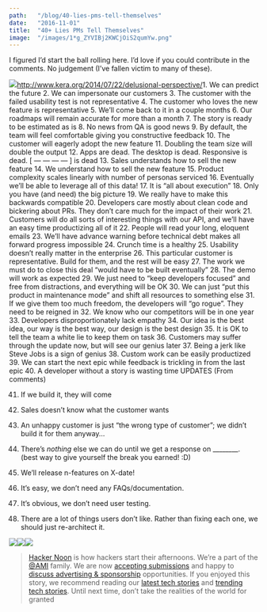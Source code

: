 ```yaml
---
path:	"/blog/40-lies-pms-tell-themselves"
date:	"2016-11-01"
title:	"40+ Lies PMs Tell Themselves"
image:	"/images/1*g_ZYVIBj2KWCjOiS2qumYw.png"
---
```


I figured I’d start the ball rolling here. I’d love if you could contribute in the comments. No judgement (I’ve fallen victim to many of these).

![](/images/1*g_ZYVIBj2KWCjOiS2qumYw.png)<http://www.kera.org/2014/07/22/delusional-perspective/>1. We can predict the future
2. We can impersonate our customers
3. The customer with the failed usability test is not representative
4. The customer who loves the new feature is representative
5. We’ll come back to it in a couple months
6. Our roadmaps will remain accurate for more than a month
7. The story is ready to be estimated as is
8. No news from QA is good news
9. By default, the team will feel comfortable giving you constructive feedback
10. The customer will eagerly adopt the new feature
11. Doubling the team size will double the output
12. Apps are dead. The desktop is dead. Responsive is dead. [ — — — — ] is dead
13. Sales understands how to sell the new feature
14. We understand how to sell the new feature
15. Product complexity scales linearly with number of personas serviced
16. Eventually we’ll be able to leverage all of this data!
17. It is “all about execution”
18. Only you have (and need) the big picture
19. We really have to make this backwards compatible
20. Developers care mostly about clean code and bickering about PRs. They don’t care much for the impact of their work
21. Customers will do all sorts of interesting things with our API, and we’ll have an easy time productizing all of it
22. People will read your long, eloquent emails
23. We’ll have advance warning before technical debt makes all forward progress impossible
24. Crunch time is a healthy
25. Usability doesn’t really matter in the enterprise
26. This particular customer is representative. Build for them, and the rest will be easy
27. The work we must do to close this deal “would have to be built eventually”
28. The demo will work as expected
29. We just need to “keep developers focused” and free from distractions, and everything will be OK
30. We can just “put this product in maintenance mode” and shift all resources to something else
31. If we give them too much freedom, the developers will “go rogue”. They need to be reigned in
32. We know who our competitors will be in one year
33. Developers disproportionately lack empathy
34. Our idea is the best idea, our way is the best way, our design is the best design
35. It is OK to tell the team a white lie to keep them on task
36. Customers may suffer through the update now, but will see our genius later
37. Being a jerk like Steve Jobs is a sign of genius
38. Custom work can be easily productized
39. We can start the next epic while feedback is trickling in from the last epic
40. A developer without a story is wasting time
UPDATES (From comments)

41. If we build it, they will come

42. Sales doesn’t know what the customer wants

43. An unhappy customer is just “the wrong type of customer”; we didn’t build it for them anyway…

44. There’s *nothing* else we can do until we get a response on \_\_\_\_\_\_\_\_. (best way to give yourself the break you earned! :D)

45. We’ll release n-features on X-date!

46. It’s easy, we don’t need any FAQs/documentation.

47. It’s obvious, we don’t need user testing.

48. There are a lot of things users don’t like. Rather than fixing each one, we should just re-architect it.

[![](/images/1*0hqOaABQ7XGPT-OYNgiUBg.png)](http://bit.ly/HackernoonFB)[![](/images/1*Vgw1jkA6hgnvwzTsfMlnpg.png)](https://goo.gl/k7XYbx)[![](/images/1*gKBpq1ruUi0FVK2UM_I4tQ.png)](https://goo.gl/4ofytp)
> [Hacker Noon](http://bit.ly/Hackernoon) is how hackers start their afternoons. We’re a part of the [@AMI](http://bit.ly/atAMIatAMI) family. We are now [accepting submissions](http://bit.ly/hackernoonsubmission) and happy to [discuss advertising & sponsorship](mailto:partners@amipublications.com) opportunities.
> If you enjoyed this story, we recommend reading our [latest tech stories](http://bit.ly/hackernoonlatestt) and [trending tech stories](https://hackernoon.com/trending). Until next time, don’t take the realities of the world for granted![![](/images/1*35tCjoPcvq6LbB3I6Wegqw.jpeg)](https://goo.gl/Ahtev1)